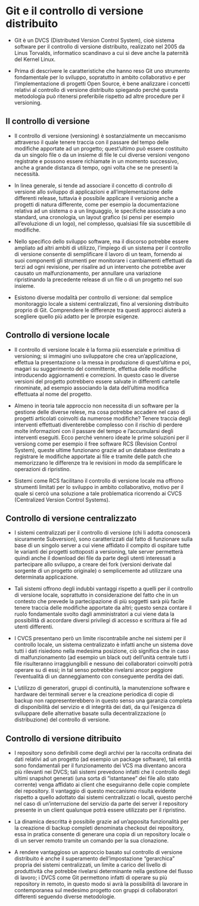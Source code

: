 # Git e il controllo di versione distribuito

+ Git è un DVCS (Distributed Version Control System), cioè sistema software per il controllo di versione distribuito, realizzato nel 2005 da Linus Torvalds, informatico scandinavo a cui si deve anche la paternità del Kernel Linux.

+ Prima di descrivere le caratteristiche che hanno reso Git uno strumento fondamentale per lo sviluppo, sopratutto in ambito collaborativo e per l’implementazione di progetti Open Source, è bene analizzare i concetti relativi al controllo di versione distribuito spiegando perché questa metodologia può ritenersi preferibile rispetto ad altre procedure per il versioning.

## Il controllo di versione 

+ Il controllo di versione (versioning) è sostanzialmente un meccanismo attraverso il quale tenere traccia con il passare del tempo delle modifiche apportate ad un progetto; quest’ultimo può essere costituito da un singolo file o da un insieme di file le cui diverse versioni vengono registrate e possono essere richiamate in un momento successivo, anche a grande distanza di tempo, ogni volta che se ne presenti la necessità.

+ In linea generale, si tende ad associare il concetto di controllo di versione allo sviluppo di applicazioni e all’implementazione delle differenti release, tuttavia è possibile applicare il versionig anche a progetti di natura differente, come per esempio la documentazione relativa ad un sistema o a un linguaggio, le specifiche associate a uno standard, una cronologia, un layout grafico (si pensi per esempio all’evoluzione di un logo), nel complesso, qualsiasi file sia suscettibile di modifiche.

+ Nello specifico dello sviluppo software, ma il discorso potrebbe essere ampliato ad altri ambiti di utilizzo, l’impiego di un sistema per il controllo di versione consente di semplificare il lavoro di un team, fornendo ai suoi componenti gli strumenti per monitorare i cambiamenti effettuati da terzi ad ogni revisione, per risalire ad un intervento che potrebbe aver causato un malfunzionamento, per annullare una variazione ripristinando la precedente release di un file o di un progetto nel suo insieme.

+ Esistono diverse modalità per controllo di versione: dal semplice monitoraggio locale a sistemi centralizzati, fino al versioning distribuito proprio di Git. Comprendere le differenze tra questi approcci aiuterà a scegliere quello più adatto per le prorpie esigenze.

## Controllo di versione locale

+ Il controllo di versione locale è la forma più essenziale e primitiva di versioning; si immagini uno sviluppatore che crea un’applicazione, effettua la presentazione o la messa in produzione di quest’ultima e poi, magari su suggerimento del committente, effettua delle modifiche introducendo aggiornamenti e correzioni. In questo caso le diverse versioni del progetto potrebbero essere salvate in differenti cartelle rinominate, ad esempio associando la data dell’ultima modifica effettuata al nome del progetto.

+ Almeno in teoria tale approccio non necessita di un software per la gestione delle diverse relese, ma cosa potrebbe accadere nel caso di progetti articolati coinvolti da numerose modifiche? Tenere traccia degli interventi effettuati diventerebbe complesso con il rischio di perdere molte informazioni con il passare del tempo e l’accumularsi degli interventi eseguiti. Ecco perché vennero ideate le prime soluzioni per il versiong come per esempio il free software RCS (Revision Control System), queste ultime funzionano grazie ad un database destinato a registrare le modifiche apportate ai file e tramite delle patch che memorizzano le differenze tra le revisioni in modo da semplificare le operazioni di ripristino.

+ Sistemi come RCS facilitano il controllo di versione locale ma offrono strumenti limitati per lo sviluppo in ambito collaborativo, motivo per il quale si cercò una soluzione a tale problematica ricorrendo ai CVCS (Centralized Version Control Systems).

## Controllo di versione centralizzato 

+ I sistemi centralizzati per il controllo di versione (chi li adotta conoscerà sicuramente Subversion), sono caratterizzati dal fatto di funzionare sulla base di un singolo server a cui viene affidato il compito di ospitare tutte le varianti dei progetti sottoposti a versioning, tale server permetterà quindi anche il download dei file da parte degli utenti interessati a partecipare allo sviluppo, a creare dei fork (versioni derivate dal sorgente di un progetto originale) o semplicemente ad utilizzare una determinata applicazione.

+ Tali sistemi offrono degli indubbi vantaggi rispetto a quelli per il controllo di versione locale, soprattutto in considerazione del fatto che in un contesto che prevede la partecipazione di più soggetti sarà più facile tenere traccia delle modifiche apportate da altri; questo senza contare il ruolo fondamentale svolto dagli amministratori a cui viene data la possibilità di accordare diversi privilegi di accesso e scrittura ai file ad utenti differenti.

+ I CVCS presentano però un limite riscontrabile anche nei sistemi per il controllo locale, un sistema centralizzato è infatti anche un sistema dove tutti i dati risiedono nella medesima posizione, ciò significa che in caso di malfunzionamento (ad esempio un black out) dell’unità centrale tutti i file risulteranno irraggiungibili e nessuno dei collaboratori coinvolti potrà operare su di essi; in tal senso potrebbe rivelarsi ancor peggiore l’eventualità di un danneggiamento con conseguente perdita dei dati.

+ L’utilizzo di generatori, gruppi di continuità, la manutenzione software e hardware dei terminali server e la creazione periodica di copie di backup non rappresenterebbero in questo senso una garanzia completa di disponibilità del servizio e di integrità dei dati, da qui l’esigenza di sviluppare delle alternative basate sulla decentralizzazione (o distribuzione) del controllo di versione.

## Controllo di versione ditribuito

+ I repository sono definibili come degli archivi per la raccolta ordinata dei dati relativi ad un progetto (ad esempio un package software), tali entità sono fondamentali per il funzionamento dei VCS ma diventano ancora più rilevanti nei DVCS; tali sistemi prevedono infatti che il controllo degli ultimi snapshot generati (una sorta di “istantanee” dei file allo stato corrente) venga affidato ai client che eseguiranno delle copie complete dei repository. Il vantaggio di questo meccanismo risulta evidente rispetto a quello adottato dai sistemi centralizzati o locali, questo perché nel caso di un’interruzione del servizio da parte dei server il repository presente in un client qualunque potrà essere utilizzato per il ripristino.

+ La dinamica descritta è possibile grazie ad un’apposita funzionalità per la creazione di backup completi denominata checkout dei repository, essa in pratica consente di generare una copia di un repository locale o di un server remoto tramite un comando per la sua clonazione.

+ A rendere vantaggioso un approccio basato sul controllo di versione distribuito è anche il superamento dell’impostazione “gerarchica” propria dei sistemi centralizzati, un limite a carico del livello di produttività che potrebbe rivelarsi determinante nella gestione del flusso di lavoro; i DVCS come Git permettono infatti di operare su più repository in remoto, in questo modo si avrà la possibilità di lavorare in contemporanea sul medesimo progetto con gruppi di collaboratori differenti seguendo diverse metodologie.
